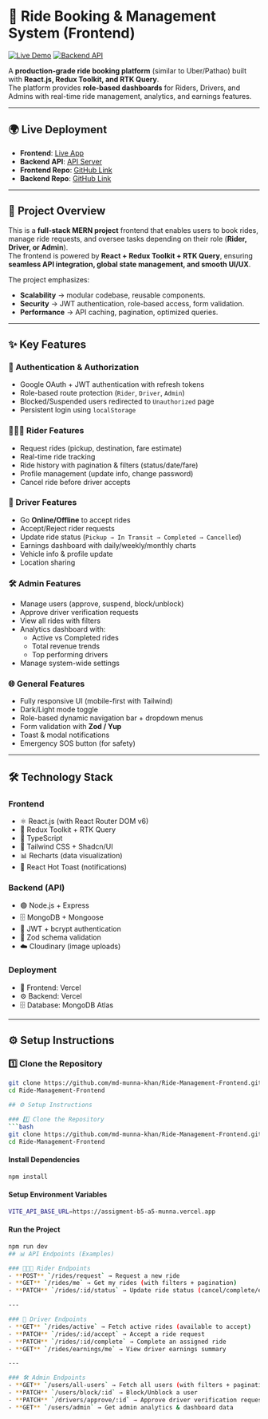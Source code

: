 # 🚖 Ride Booking & Management System (Frontend)

[![Live Demo](https://img.shields.io/badge/Live-Demo-blue)](https://ride-management-system-frontend-one.vercel.app)
[![Backend API](https://img.shields.io/badge/Backend-API-green)](https://assigment-b5-a5-munna.vercel.app)

A **production-grade ride booking platform** (similar to Uber/Pathao) built with **React.js, Redux Toolkit, and RTK Query**.  
The platform provides **role-based dashboards** for Riders, Drivers, and Admins with real-time ride management, analytics, and earnings features.

---

## 🌍 Live Deployment
- **Frontend**: [Live App](https://ride-management-system-frontend-one.vercel.app)  
- **Backend API**: [API Server](https://assigment-b5-a5-munna.vercel.app)  
- **Frontend Repo**: [GitHub Link](https://github.com/md-munna-khan/Ride-Management-Frontend)  
- **Backend Repo**: [GitHub Link](https://github.com/md-munna-khan/B5A5-BACKEND)  

---

## 📖 Project Overview
This is a **full-stack MERN project** frontend that enables users to book rides, manage ride requests, and oversee tasks depending on their role (**Rider, Driver, or Admin**).  
The frontend is powered by **React + Redux Toolkit + RTK Query**, ensuring **seamless API integration, global state management, and smooth UI/UX**.  

The project emphasizes:
- **Scalability** → modular codebase, reusable components.  
- **Security** → JWT authentication, role-based access, form validation.  
- **Performance** → API caching, pagination, optimized queries.  

---

## ✨ Key Features

### 🔑 Authentication & Authorization
- Google OAuth + JWT authentication with refresh tokens
- Role-based route protection (`Rider`, `Driver`, `Admin`)
- Blocked/Suspended users redirected to `Unauthorized` page
- Persistent login using `localStorage`

### 🧑‍🤝‍🧑 Rider Features
- Request rides (pickup, destination, fare estimate)
- Real-time ride tracking
- Ride history with pagination & filters (status/date/fare)
- Profile management (update info, change password)
- Cancel ride before driver accepts

### 🚗 Driver Features
- Go **Online/Offline** to accept rides
- Accept/Reject rider requests
- Update ride status (`Pickup → In Transit → Completed → Cancelled`)
- Earnings dashboard with daily/weekly/monthly charts
- Vehicle info & profile update
- Location sharing

### 🛠 Admin Features
- Manage users (approve, suspend, block/unblock)
- Approve driver verification requests
- View all rides with filters
- Analytics dashboard with:
  - Active vs Completed rides
  - Total revenue trends
  - Top performing drivers
- Manage system-wide settings

### 🌐 General Features
- Fully responsive UI (mobile-first with Tailwind)
- Dark/Light mode toggle
- Role-based dynamic navigation bar + dropdown menus
- Form validation with **Zod / Yup**
- Toast & modal notifications
- Emergency SOS button (for safety)

---

## 🛠️ Technology Stack

### Frontend
- ⚛️ React.js (with React Router DOM v6)
- 🎯 Redux Toolkit + RTK Query
- 📘 TypeScript
- 🎨 Tailwind CSS + Shadcn/UI
- 📊 Recharts (data visualization)
- 🔔 React Hot Toast (notifications)

### Backend (API)
- 🟢 Node.js + Express
- 🗄 MongoDB + Mongoose
- 🔐 JWT + bcrypt authentication
- 📏 Zod schema validation
- ☁️ Cloudinary (image uploads)

### Deployment
- 🚀 Frontend: Vercel
- ⚙️ Backend: Vercel
- 🗄 Database: MongoDB Atlas

---

## ⚙️ Setup Instructions

### 1️⃣ Clone the Repository
```bash
git clone https://github.com/md-munna-khan/Ride-Management-Frontend.git
cd Ride-Management-Frontend

## ⚙️ Setup Instructions

### 1️⃣ Clone the Repository
```bash
git clone https://github.com/md-munna-khan/Ride-Management-Frontend.git
cd Ride-Management-Frontend
```
####  Install Dependencies
```bash
npm install
```
#### Setup Environment Variables
```bash
VITE_API_BASE_URL=https://assigment-b5-a5-munna.vercel.app


```
#### Run the Project
```bash
npm run dev
## 📊 API Endpoints (Examples)

### 🧑‍🤝‍🧑 Rider Endpoints
- **POST** `/rides/request` → Request a new ride  
- **GET** `/rides/me` → Get my rides (with filters + pagination)  
- **PATCH** `/rides/:id/status` → Update ride status (cancel/complete/etc.)  

---

### 🚗 Driver Endpoints
- **GET** `/rides/active` → Fetch active rides (available to accept)  
- **PATCH** `/rides/:id/accept` → Accept a ride request  
- **PATCH** `/rides/:id/complete` → Complete an assigned ride  
- **GET** `/rides/earnings/me` → View driver earnings summary  

---

### 🛠 Admin Endpoints
- **GET** `/users/all-users` → Fetch all users (with filters + pagination)  
- **PATCH** `/users/block/:id` → Block/Unblock a user  
- **PATCH** `/drivers/approve/:id` → Approve driver verification request  
- **GET** `/users/admin` → Get admin analytics & dashboard data  
